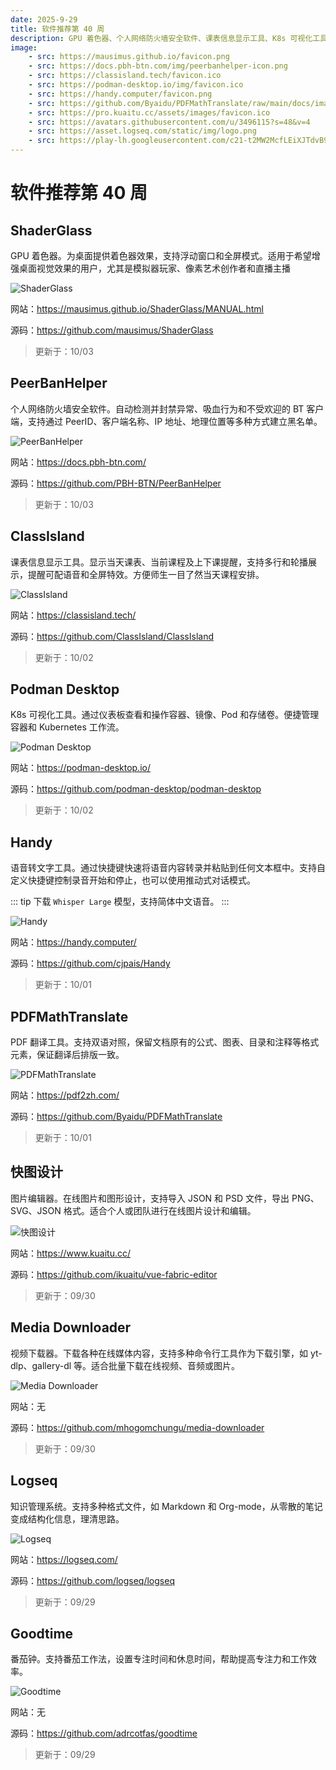 ```yaml
---
date: 2025-9-29
title: 软件推荐第 40 周
description: GPU 着色器、个人网络防火墙安全软件、课表信息显示工具、K8s 可视化工具、语音转文字工具、PDF 翻译工具、图片编辑器、视频下载器、知识管理系统、番茄钟。
image: 
    - src: https://mausimus.github.io/favicon.png
    - src: https://docs.pbh-btn.com/img/peerbanhelper-icon.png
    - src: https://classisland.tech/favicon.ico
    - src: https://podman-desktop.io/img/favicon.ico
    - src: https://handy.computer/favicon.png
    - src: https://github.com/Byaidu/PDFMathTranslate/raw/main/docs/images/banner.png
    - src: https://pro.kuaitu.cc/assets/images/favicon.ico
    - src: https://avatars.githubusercontent.com/u/3496115?s=48&v=4
    - src: https://asset.logseq.com/static/img/logo.png
    - src: https://play-lh.googleusercontent.com/c21-t2MW2McfLEiXJTdvB9ekZT4wkmWN9pnYIM12EFE1BfCg8qZXE5ESfHlMVMYnnA8=w240-h480-rw
---
```


# 软件推荐第 40 周

## ShaderGlass <Badge type="tip" text="Windows" />

GPU 着色器。为桌面提供着色器效果，支持浮动窗口和全屏模式。适用于希望增强桌面视觉效果的用户，尤其是模拟器玩家、像素艺术创作者和直播主播

<ClientOnly><Img src="/images/software/2025/40/shader-glass.webp" alt="ShaderGlass" /></ClientOnly>

网站：https://mausimus.github.io/ShaderGlass/MANUAL.html

源码：https://github.com/mausimus/ShaderGlass

> 更新于：10/03

## PeerBanHelper <Badge type="tip" text="桌面端" />

个人网络防火墙安全软件。自动检测并封禁异常、吸血行为和不受欢迎的 BT 客户端，支持通过 PeerID、客户端名称、IP 地址、地理位置等多种方式建立黑名单。

<ClientOnly><Img src="/images/software/2025/40/peer-ban-helper.webp" alt="PeerBanHelper" /></ClientOnly>

网站：https://docs.pbh-btn.com/

源码：https://github.com/PBH-BTN/PeerBanHelper

> 更新于：10/03

## ClassIsland <Badge type="tip" text="桌面端" />

课表信息显示工具。显示当天课表、当前课程及上下课提醒，支持多行和轮播展示，提醒可配语音和全屏特效。方便师生一目了然当天课程安排。

<ClientOnly><Img src="/images/software/2025/40/class-island.webp" alt="ClassIsland" /></ClientOnly>

网站：https://classisland.tech/

源码：https://github.com/ClassIsland/ClassIsland

> 更新于：10/02

## Podman Desktop <Badge type="tip" text="桌面端" />

K8s 可视化工具。通过仪表板查看和操作容器、镜像、Pod 和存储卷。便捷管理容器和 Kubernetes 工作流。

<ClientOnly><Img src="/images/software/2025/40/podman-desktop.webp" alt="Podman Desktop" /></ClientOnly>

网站：https://podman-desktop.io/

源码：https://github.com/podman-desktop/podman-desktop

> 更新于：10/02

## Handy <Badge type="tip" text="桌面端" />

语音转文字工具。通过快捷键快速将语音内容转录并粘贴到任何文本框中。支持自定义快捷键控制录音开始和停止，也可以使用推动式对话模式。

::: tip
下载 `Whisper Large` 模型，支持简体中文语音。
:::

<ClientOnly><Img src="/images/software/2025/40/handy.webp" alt="Handy" /></ClientOnly>

网站：https://handy.computer/

源码：https://github.com/cjpais/Handy

> 更新于：10/01

## PDFMathTranslate <Badge type="warning" text="Web" /> <Badge type="tip" text="Windows" />

PDF 翻译工具。支持双语对照，保留文档原有的公式、图表、目录和注释等格式元素，保证翻译后排版一致。

<ClientOnly><Img src="/images/software/2025/40/pdf-math-translate.webp" alt="PDFMathTranslate" /></ClientOnly>

网站：https://pdf2zh.com/

源码：https://github.com/Byaidu/PDFMathTranslate

> 更新于：10/01

## 快图设计 <Badge type="warning" text="Web" />

图片编辑器。在线图片和图形设计，支持导入 JSON 和 PSD 文件，导出 PNG、SVG、JSON 格式。适合个人或团队进行在线图片设计和编辑。

<ClientOnly><Img src="/images/software/2025/40/kuaitu.webp" alt="快图设计" /></ClientOnly>

网站：https://www.kuaitu.cc/

源码：https://github.com/ikuaitu/vue-fabric-editor

> 更新于：09/30

## Media Downloader <Badge type="tip" text="桌面端" />

视频下载器。下载各种在线媒体内容，支持多种命令行工具作为下载引擎，如 yt-dlp、gallery-dl 等。适合批量下载在线视频、音频或图片。

<ClientOnly><Img src="/images/software/2025/40/media-downloader.webp" alt="Media Downloader" /></ClientOnly>

网站：无

源码：https://github.com/mhogomchungu/media-downloader

> 更新于：09/30

## Logseq <Badge type="info" text="移动端" /> <Badge type="tip" text="桌面端" />

知识管理系统。支持多种格式文件，如 Markdown 和 Org-mode，从零散的笔记变成结构化信息，理清思路。

<ClientOnly><Img src="/images/software/2025/40/logseq.webp" alt="Logseq" /></ClientOnly>

网站：https://logseq.com/

源码：https://github.com/logseq/logseq

> 更新于：09/29

## Goodtime <Badge type="info" text="Android" />

番茄钟。支持番茄工作法，设置专注时间和休息时间，帮助提高专注力和工作效率。

<ClientOnly><Img src="/images/software/2025/40/goodtime.webp" alt="Goodtime" /></ClientOnly>

网站：无

源码：https://github.com/adrcotfas/goodtime

> 更新于：09/29